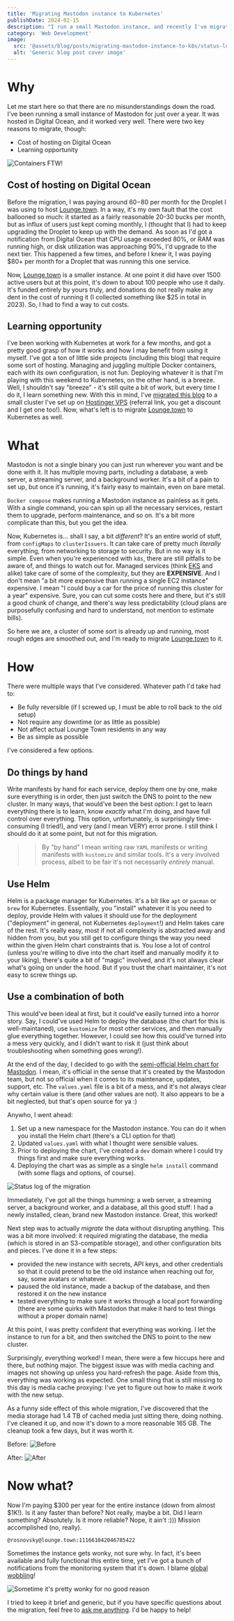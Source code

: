 ```yaml
---
title: 'Migrating Mastodon instance to Kubernetes'
publishDate: 2024-02-15
description: "I run a small Mastodon instance, and recently I've migrated it from a Docker container in Digital Ocean to my own Kubernetes cluster on Hostinger VPS. Here's how I did it."
category: 'Web Development'
image:
  src: '@assets/blog/posts/migrating-mastodon-instance-to-k8s/status-log.png'
  alt: 'Generic blog post cover image'
---
```


# Why

Let me start here so that there are no misunderstandings down the road. I've been running a small instance of Mastodon for just over a year. It was hosted in Digital Ocean, and it worked very well. There were two key reasons to migrate, though:

- Cost of hosting on Digital Ocean
- Learning opportunity

![Containers FTW!](assets/blog/posts/migrating-mastodon-instance-to-k8s/containers.jpg)

## Cost of hosting on Digital Ocean

Before the migration, I was paying around $60-$80 per month for the Droplet I was using to host [Lounge.town](https://lounge.town). In a way, it's my own fault that the cost ballooned so much: it started as a fairly reasonable 20-30 bucks per month, but as influx of users just kept coming monthly, I (thought that I) had to keep upgrading the Droplet to keep up with the demand. As soon as I'd got a notification from Digital Ocean that CPU usage exceeded 80%, or RAM was running high, or disk utilization was approaching 90%, I'd upgrade to the next tier. This happened a few times, and before I knew it, I was paying $80+ per month for a Droplet that was running this one service.

Now, [Lounge.town](https://lounge.town) is a smaller instance. At one point it did have over 1500 active users but at this point, it's down to about 100 people who use it daily. It's funded entirely by yours truly, and donations do not really make any dent in the cost of running it (I collected something like $25 in total in 2023). So, I had to find a way to cut costs.

## Learning opportunity

I've been working with Kubernetes at work for a few months, and got a pretty good grasp of how it works and how I may benefit from using it myself. I've got a ton of little side projects (including this blog) that require some sort of hosting. Managing and juggling multiple Docker containers, each with its own configuration, is not fun. Deploying whatever it is that I'm playing with this weekend to Kubernetes, on the other hand, is a breeze. Well, I shouldn't say "breeze" - it's still quite a bit of work, but every time I do it, I learn something new. With this in mind, I've [migrated this blog](/blog/vercel-to-kubernetes) to a small cluster I've set up on [Hostinger VPS](https://hostinger.com/?REFERRALCODE=1ART641) (referral link, you get a discount and I get one too!). Now, what's left is to migrate [Lounge.town](https://lounge.town) to Kubernetes as well.

# What

Mastodon is not a single binary you can just run wherever you want and be done with it. It has multiple moving parts, including a database, a web server, a streaming server, and a background worker. It's a bit of a pain to set up, but once it's running, it's fairly easy to maintain, even on bare metal.

`Docker compose` makes running a Mastodon instance as painless as it gets. With a single command, you can spin up all the necessary services, restart them to upgrade, perform maintenance, and so on. It's a bit more complicate than this, but you get the idea.

Now, Kubernetes is... shall I say, a bit _different_? It's an entire world of stuff, from `configMaps` to `clusterIssuers`. It can take care of pretty much _literally_ everything, from networking to storage to security. But in no way is it simple. Even when you're experienced with `k8s`, there are still pitfalls to be aware of, and things to watch out for. Managed services (think [EKS](https://www.amazonaws.cn/en/eks/) and alike) take care of some of the complexity, but they are **EXPENSIVE**. And I don't mean "a bit more expensive than running a single EC2 instance" expensive. I mean "I could buy a car for the price of running this cluster for a year" expensive. Sure, you can cut some costs here and there, but it's still a good chunk of change, and there's way less predictability (cloud plans are purposefully confusing and hard to understand, not mention to estimate bills).

So here we are, a cluster of some sort is already up and running, most rough edges are smoothed out, and I'm ready to migrate [Lounge.town](https://lounge.town) to it.

# How

There were multiple ways that I've considered. Whatever path I'd take had to:

- Be fully reversible (if I screwed up, I must be able to roll back to the old setup)
- Not require any downtime (or as little as possible)
- Not affect actual Lounge Town residents in any way
- Be as simple as possible

I've considered a few options.

## Do things by hand

Write manifests by hand for each service, deploy them one by one, make sure everything is in order, then just switch the DNS to point to the new cluster. In many ways, that would've been the best option: I get to learn everything there is to learn, know _exactly_ what I'm doing, and have full control over everything. This option, unfortunately, is surprisingly time-consuming (I tried!), and very (and I mean VERY) error prone. I still think I should do it at some point, but not for this migration.

> > By "by hand" I mean writing raw `YAML` manifests or writing manifests with `kustomize` and similar tools. It's a very involved process, albeit to be fair it's not necessarily _entirely_ manual.

## Use Helm

Helm is a package manager for Kubernetes. It's a bit like `apt` or `pacman` or `brew` for Kubernetes. Essentially, you "install" whatever it is you need to deploy, provide Helm with values it should use for the deployment ("deployment" in general, not Kubernetes `deployment`!) and Helm takes care of the rest. It's really easy, most if not all complexity is abstracted away and hidden from you, but you still get to configure things the way you need within the given Helm chart constraints that is. You lose a lot of control (unless you're willing to dive into the chart itself and manually modify it to your liking), there's quite a bit of "magic" involved, and it's not always clear what's going on under the hood. But if you trust the chart maintainer, it's not easy to screw things up.

## Use a combination of both

This would've been ideal at first, but it could've easily turned into a horror story. Say, I could've used Helm to deploy the database (the chart for this is well-maintaned), use `kustomize` for most other services, and then manually glue everything together. However, I could see how this could've turned into a mess very quickly, and I didn't want to risk it (just think about troubleshooting when something goes wrong!).

At the end of the day, I decided to go with the [semi-official Helm chart for Mastodon](https://github.com/mastodon/chart). I mean, it's official in the sense that it's created by the Mastodon team, but not so official when it comes to its maintenance, updates, support, etc. The `values.yaml` file is a bit of a mess, and it's not always clear why certain value is there (and other values are not). It also appears to be a bit neglected, but that's open source for ya :)

Anywho, I went ahead:

1. Set up a new namespace for the Mastodon instance. You can do it when you install the Helm chart (there's a CLI option for that)
2. Updated `values.yaml` with what I thought were sensible values.
3. Prior to deploying the chart, I've created a `dev` domain where I could try things first and make sure everything works.
4. Deploying the chart was as simple as a single `helm install` command (with some flags and options, of course).

![Status log of the migration](assets/blog/posts/migrating-mastodon-instance-to-k8s/status-log.png)

Immediately, I've got all the things humming: a web server, a streaming server, a background worker, and a database, all this good stuff: I had a newly installed, clean, brand new Mastodon instance. Great, this worked!

Next step was to actually _migrate_ the data without disrupting anything. This was a bit more involved: it required migrating the database, the media (which is stored in an S3-compatible storage), and other configuration bits and pieces. I've done it in a few steps:

- provided the new instance with secrets, API keys, and other credentials so that it could pretend to be the old instance when reaching out for, say, some avatars or whatever.
- paused the old instance, made a backup of the database, and then restored it on the new instance
- tested everything to make sure it works through a local port forwarding (there are some quirks with Mastodon that make it hard to test things without a proper domain name)

At this point, I was pretty confident that everything was working. I let the instance to run for a bit, and then switched the DNS to point to the new cluster.

Surprisingly, everything worked! I mean, there were a few hiccups here and there, but nothing major. The biggest issue was with media caching and images not showing up unless you hard-refresh the page. Aside from this, everything was working as expected. One small thing that is still missing to this day is media cache proxying: I've yet to figure out how to make it work with the new setup.

As a funny side effect of this whole migration, I've discovered that the media storage had 1.4 TB of cached media just sitting there, doing nothing. I've cleaned it up, and now it's down to a more reasonable 165 GB. The cleanup took a few days, but it was worth it.

Before:
![Before](assets/blog/posts/migrating-mastodon-instance-to-k8s/before.png)

After:
![After](assets/blog/posts/migrating-mastodon-instance-to-k8s/after.png)

# Now what?

Now I'm paying $300 per year for the entire instance (down from almost $1K!). Is it any faster than before? Not really, maybe a bit. Did I learn something? Absolutely. Is it more reliable? Nope, it ain't :))) Mission accomplished (no, really).

`@rosnovsky@lounge.town:111661042046785422`

Sometimes the instance gets wonky, not sure why. In fact, it's been available and fully functional this entire time, yet I've got a bunch of notifications from the monitoring system that it's down. I blame [global wobbling](https://en.wikipedia.org/wiki/Milankovitch_cycles)!

![Sometime it's pretty wonky for no good reason](assets/blog/posts/migrating-mastodon-instance-to-k8s/stress.png)

I tried to keep it brief and generic, but if you have specific questions about the migration, feel free to [ask me anything](https://lounge.town/@rosnovsky). I'd be happy to help!
